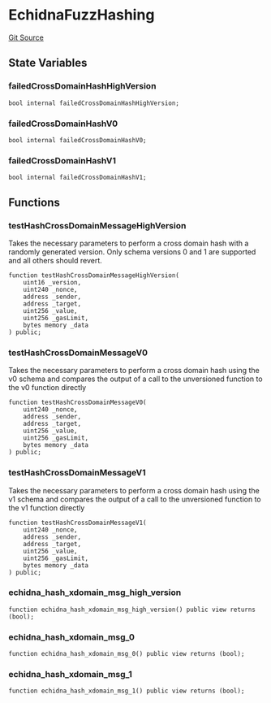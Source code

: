 # EchidnaFuzzHashing
[Git Source](https://github.com/ethereum-optimism/optimism/blob/f7b73857601914eeea6fc4c1ba46ae99ca744d97/contracts/echidna/FuzzHashing.sol)


## State Variables
### failedCrossDomainHashHighVersion

```solidity
bool internal failedCrossDomainHashHighVersion;
```


### failedCrossDomainHashV0

```solidity
bool internal failedCrossDomainHashV0;
```


### failedCrossDomainHashV1

```solidity
bool internal failedCrossDomainHashV1;
```


## Functions
### testHashCrossDomainMessageHighVersion

Takes the necessary parameters to perform a cross domain hash with a randomly
generated version. Only schema versions 0 and 1 are supported and all others should revert.


```solidity
function testHashCrossDomainMessageHighVersion(
    uint16 _version,
    uint240 _nonce,
    address _sender,
    address _target,
    uint256 _value,
    uint256 _gasLimit,
    bytes memory _data
) public;
```

### testHashCrossDomainMessageV0

Takes the necessary parameters to perform a cross domain hash using the v0 schema
and compares the output of a call to the unversioned function to the v0 function directly


```solidity
function testHashCrossDomainMessageV0(
    uint240 _nonce,
    address _sender,
    address _target,
    uint256 _value,
    uint256 _gasLimit,
    bytes memory _data
) public;
```

### testHashCrossDomainMessageV1

Takes the necessary parameters to perform a cross domain hash using the v1 schema
and compares the output of a call to the unversioned function to the v1 function directly


```solidity
function testHashCrossDomainMessageV1(
    uint240 _nonce,
    address _sender,
    address _target,
    uint256 _value,
    uint256 _gasLimit,
    bytes memory _data
) public;
```

### echidna_hash_xdomain_msg_high_version


```solidity
function echidna_hash_xdomain_msg_high_version() public view returns (bool);
```

### echidna_hash_xdomain_msg_0


```solidity
function echidna_hash_xdomain_msg_0() public view returns (bool);
```

### echidna_hash_xdomain_msg_1


```solidity
function echidna_hash_xdomain_msg_1() public view returns (bool);
```

